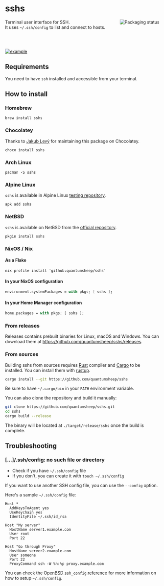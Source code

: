 # sshs

<a href="https://repology.org/project/sshs/versions">
    <img src="https://repology.org/badge/vertical-allrepos/sshs.svg" alt="Packaging status" align="right">
</a>

Terminal user interface for SSH.  
It uses `~/.ssh/config` to list and connect to hosts.

<br>
<br>

[![example](https://i.imgur.com/vdve7d5.gif)](https://asciinema.org/a/642202)

## Requirements

You need to have `ssh` installed and accessible from your terminal.

## How to install

### Homebrew

```shell
brew install sshs
```

### Chocolatey

Thanks to [Jakub Levý](https://github.com/jakublevy/chocopkgs/tree/master/sshs) for maintaining this package on Chocolatey.

```shell
choco install sshs
```

### Arch Linux

```shell
pacman -S sshs
```

### Alpine Linux

`sshs` is available in Alpine Linux [testing repository](https://pkgs.alpinelinux.org/package/edge/testing/x86_64/sshs).

```shell
apk add sshs
```

### NetBSD

`sshs` is available on NetBSD from the [official repository](https://pkgsrc.se/security/sshs).

```shell
pkgin install sshs
```

### NixOS / Nix

#### As a Flake

```shell
nix profile install 'github:quantumsheep/sshs'
```

#### In your NixOS configuration

```nix
environment.systemPackages = with pkgs; [ sshs ];
```

#### In your Home Manager configuration

```nix
home.packages = with pkgs; [ sshs ];
```

### From releases

Releases contains prebuilt binaries for Linux, macOS and Windows. You can download them at <https://github.com/quantumsheep/sshs/releases>.

### From sources

Building sshs from sources requires [Rust](https://www.rust-lang.org/) compiler and [Cargo](https://doc.rust-lang.org/cargo/) to be installed. You can install them with [rustup](https://rustup.rs).

```bash
cargo install --git https://github.com/quantumsheep/sshs
```

Be sure to have `~/.cargo/bin` in your `PATH` environment variable.

You can also clone the repository and build it manually:

```bash
git clone https://github.com/quantumsheep/sshs.git
cd sshs
cargo build --release
```

The binary will be located at `./target/release/sshs` once the build is complete.

## Troubleshooting

### [...]/.ssh/config: no such file or directory

- Check if you have `~/.ssh/config` file
- If you don't, you can create it with `touch ~/.ssh/config`

If you want to use another SSH config file, you can use the `--config` option.

Here's a sample `~/.ssh/config` file:

```nginx
Host *
  AddKeysToAgent yes
  UseKeychain yes
  IdentityFile ~/.ssh/id_rsa

Host "My server"
  HostName server1.example.com
  User root
  Port 22

Host "Go through Proxy"
  HostName server2.example.com
  User someone
  Port 22
  ProxyCommand ssh -W %h:%p proxy.example.com
```

You can check the [OpenBSD `ssh_config` reference](https://man.openbsd.org/ssh_config.5) for more information on how to setup `~/.ssh/config`.
